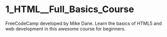 # 1_HTML__Full_Basics_Course
 FreeCodeCamp developed by Mike Dane. Learn the basics of HTML5 and web development in this awesome course for beginners. 
